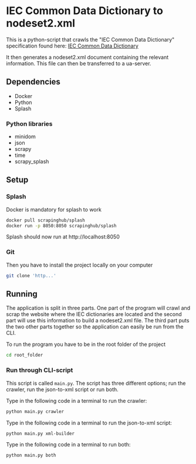 # IEC Common Data Dictionary to nodeset2.xml
This is a python-script that crawls the "IEC Common Data Dictionary" specification found here:
[IEC Common Data Dictionary](https://cdd.iec.ch/cdd/iec61360/iec61360.nsf/Welcome?OpenPage)

It then generates a nodeset2.xml document containing the relevant information. This file can then be transferred to a ua-server.


## Dependencies
- Docker
- Python
- Splash
### Python libraries
- minidom
- json
- scrapy
- time
- scrapy_splash


## Setup

### Splash 
Docker is mandatory for splash to work
```bash
docker pull scrapinghub/splash
docker run -p 8050:8050 scrapinghub/splash
```
Splash should now run at http://localhost:8050 
### Git
Then you have to install the project locally on your computer
```bash
git clone 'http...'
```

## Running
The application is split in three parts. One part of the program will crawl and scrap the website where the IEC dictionaries are located and the second part will use this information to build a nodeset2.xml file. The third part puts the two other parts together so the application can easily be run from the CLI. 

To run the program you have to be in the root folder of the project  
```bash
cd root_folder
```
### Run through CLI-script
This script is called `main.py`. The script has three different options; run the crawler, run the json-to-xml script or run both. 

Type in the following code in a terminal to run the crawler:
```bash
python main.py crawler
```
Type in the following code in a terminal to run the json-to-xml script:
```bash
python main.py xml-builder
```
Type in the following code in a terminal to run both:
```bash
python main.py both
```
